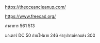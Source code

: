 
https://theoceancleanup.com/




https://www.freecad.org/



ค่าอาหาร 
561 
513

มอเตอร์ DC 50 
ถ่านไฟฉาย 246
ค่าอุปกรณ์ตกแต่ง 300
